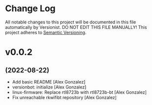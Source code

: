# Change Log

All notable changes to this project will be documented in this file
automatically by Versionist. DO NOT EDIT THIS FILE MANUALLY!
This project adheres to [Semantic Versioning](http://semver.org/).

# v0.0.2
## (2022-08-22)

* Add basic README [Alex Gonzalez]
* versionbot: initialize [Alex Gonzalez]
* linux-firmware: Replace rtl8723b with rtl8723b-bt [Alex Gonzalez]
* Fix unreachable rkwifibt repository [Alex Gonzalez]
